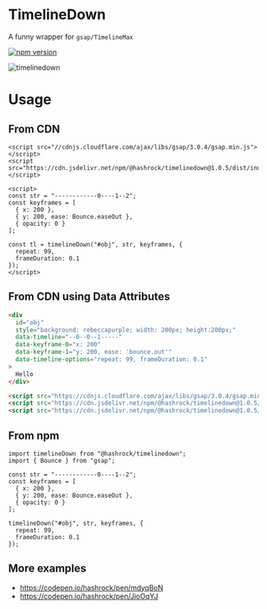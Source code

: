 # TimelineDown

A funny wrapper for `gsap/TimelineMax`

[![npm version](https://badge.fury.io/js/%40hashrock%2Ftimelinedown.svg)](https://badge.fury.io/js/%40hashrock%2Ftimelinedown)

![timelinedown](https://user-images.githubusercontent.com/3132889/71725657-20d4ed80-2e78-11ea-9905-4df8c23fd2fd.gif)

# Usage

## From CDN

```
<script src="//cdnjs.cloudflare.com/ajax/libs/gsap/3.0.4/gsap.min.js"></script>
<script src="https://cdn.jsdelivr.net/npm/@hashrock/timelinedown@1.0.5/dist/index.js"></script>

<script>
const str = "------------0----1--2";
const keyframes = [
  { x: 200 },
  { y: 200, ease: Bounce.easeOut },
  { opacity: 0 }
];

const tl = timelineDown("#obj", str, keyframes, {
  repeat: 99,
  frameDuration: 0.1
});
</script>

```

## From CDN using Data Attributes

```html
<div
  id="obj"
  style="background: rebeccapurple; width: 200px; height:200px;"
  data-timeline="--0--0--1-----"
  data-keyframe-0="x: 200"
  data-keyframe-1="y: 200, ease: 'bounce.out'"
  data-timeline-options="repeat: 99, frameDuration: 0.1"
>
  Hello
</div>

<script src="https://cdnjs.cloudflare.com/ajax/libs/gsap/3.0.4/gsap.min.js"></script>
<script src="https://cdn.jsdelivr.net/npm/@hashrock/timelinedown@1.0.5/dist/index.js"></script>
<script src="https://cdn.jsdelivr.net/npm/@hashrock/timelinedown@1.0.5/extra/attach.js"></script>
```

## From npm

```
import timelineDown from "@hashrock/timelinedown";
import { Bounce } from "gsap";

const str = "------------0----1--2";
const keyframes = [
  { x: 200 },
  { y: 200, ease: Bounce.easeOut },
  { opacity: 0 }
];

timelineDown("#obj", str, keyframes, {
  repeat: 99,
  frameDuration: 0.1
});
```

## More examples

- https://codepen.io/hashrock/pen/mdyqBoN
- https://codepen.io/hashrock/pen/JjoOqYJ
